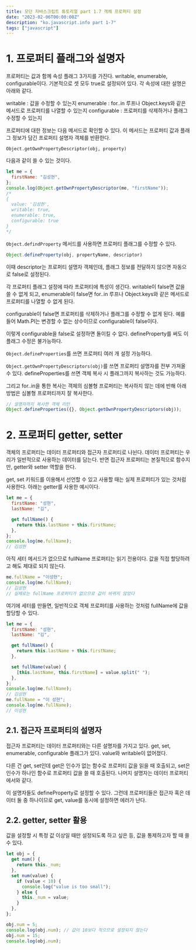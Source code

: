 ```yaml
---
title: 모던 자바스크립트 튜토리얼 part 1.7 객체 프로퍼티 설정
date: "2023-02-06T00:00:00Z"
description: "ko.javascript.info part 1-7"
tags: ["javascript"]
---
```


# 1. 프로퍼티 플래그와 설명자

프로퍼티는 값과 함께 속성 플래그 3가지를 가진다. writable, enumerable, configurable이다. 기본적으로 셋 모두 true로 설정되어 있다. 각 속성에 대한 설명은 아래와 같다.

writable : 값을 수정할 수 있는지
enumerable : for..in 루프나 Object.keys와 같은 메서드로 프로퍼티를 나열할 수 있는지
configurable : 프로퍼티를 삭제하거나 플래그 수정할 수 있는지

프로퍼티에 대한 정보는 다음 메서드로 확인할 수 있다. 이 메서드는 프로퍼티 값과 플래그 정보가 담긴 프로퍼티 설명자 객체를 반환한다.

```
Object.getOwnPropertyDescriptor(obj, property) 
```

다음과 같이 쓸 수 있는 것이다.

```js
let me = {
  firstName: "김성현",
};
console.log(Object.getOwnPropertyDescriptor(me, "firstName"));
/*
{
  value: '김성현',
  writable: true,
  enumerable: true,
  configurable: true
}
*/
```

`Object.defindProperty` 메서드를 사용하면 프로퍼티 플래그를 수정할 수 있다.

```js
Object.defineProperty(obj, propertyName, descriptor)
```

이때 descriptor는 프로퍼티 설명자 객체인데, 플래그 정보를 전달하지 않으면 자동으로 false로 설정된다.

각 프로퍼티 플래그 설정에 따라 프로퍼티에 특성이 생긴다. writable이 false면 값을 쓸 수 없게 되고, enumerable이 false면 for..in 루프나 Object.keys와 같은 메서드로 프로퍼티를 나열할 수 없게 된다. 

configurable이 false면 프로퍼티를 삭제하거나 플래그를 수정할 수 없게 된다. 예를 들어 Math.PI는 변경할 수 없는 상수이므로 configurable이 false이다.

이렇게 configurable을 false로 설정하면 돌이킬 수 없다. defineProperty를 써도 이 플래그 수정은 불가능하다.

`Object.defineProperties`를 쓰면 프로퍼티 여러 개 설정 가능하다.

`Object.getOwnPropertyDescriptors(obj)`를 쓰면 프로퍼티 설명자를 전부 가져올 수 있다. defineProperties를 쓰면 객체 복사 시 플래그까지 복사하는 것도 가능하다.

그리고 for..in을 통한 복사는 객체의 심볼형 프로퍼티는 복사하지 않는 데에 반해 아래 방법은 심볼형 프로퍼티까지 잘 복사한다.

```js
// 설명자까지 복사한 객체 리턴
Object.defineProperties({}, Object.getOwnPropertyDescriptors(obj));
```

# 2. 프로퍼티 getter, setter

객체의 프로퍼티는 데이터 프로퍼티와 접근자 프로퍼티로 나뉜다. 데이터 프로퍼티는 우리가 일반적으로 사용하는 데이터를 담는다. 반면 접근자 프로퍼티는 본질적으로 함수지만, getter와 setter 역할을 한다.

get, set 키워드를 이용해서 선언할 수 있고 사용할 때는 실제 프로퍼티가 있는 것처럼 사용한다. 아래는 getter를 사용한 예시이다.

```js
let me = {
  firstName: "성현",
  lastName: "김",

  get fullName() {
    return this.lastName + this.firstName;
  },
};
console.log(me.fullName);
// 김성현
```

아직 세터 메서드가 없으므로 fullName 프로퍼티는 읽기 전용이다. 값을 직접 할당하려고 해도 제대로 되지 않는다.

```js
me.fullName = "이성현";
console.log(me.fullName);
// 김성현
// 실제로는 fullName 프로퍼티가 없으므로 값이 바뀌지 않았다
```

여기에 세터를 만들면, 일반적으로 객체 프로퍼티를 사용하는 것처럼 fullName에 값을 할당할 수 있다.

```js
let me = {
  firstName: "성현",
  lastName: "김",

  get fullName() {
    return this.lastName + this.firstName;
  },

  set fullName(value) {
    [this.lastName, this.firstName] = value.split(" ");
  },
};
console.log(me.fullName);
// 김성현
me.fullName = "이 성현";
console.log(me.fullName);
// 이성현
```

## 2.1. 접근자 프로퍼티의 설명자

접근자 프로퍼티는 데이터 프로퍼티와는 다른 설명자를 가지고 있다. get, set, enumerable, configurable 플래그가 있다. value와 writable이 없어졌다.

다른 건 get, set인데 get은 인수가 없는 함수로 프로퍼티 값을 읽을 때 호출되고, set은 인수가 하나인 함수로 프로퍼티 값을 쓸 때 호출된다. 나머지 설명자는 데이터 프로퍼티에서와 같다.

이 설명자들도 defineProperty로 설정할 수 있다. 그런데 프로퍼티들은 접근자 혹은 데이터 둘 중 하나이므로 get, value를 동시에 설정하면 에러가 난다.

## 2.2. getter, setter 활용

값을 설정할 시 특정 값 이상일 때만 설정되도록 하고 싶은 등, 값을 통제하고자 할 때 쓸 수 있다.

```js
let obj = {
  get num() {
    return this._num;
  },
  set num(value) {
    if (value < 10) {
      console.log("value is too small");
    } else {
      this._num = value;
    }
  },
};

obj.num = 5;
console.log(obj.num); // 값이 10보다 작으므로 설정되지 않는다
obj.num = 15;
console.log(obj.num);
```